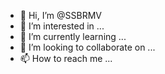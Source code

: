 - 👋 Hi, I’m @SSBRMV
- 👀 I’m interested in ...
- 🌱 I’m currently learning ...
- 💞️ I’m looking to collaborate on ...
- 📫 How to reach me ...

<!---
SSBRMV/SSBRMV is a ✨ special ✨ repository because its `README.md` (this file) appears on your GitHub profile.
You can click the Preview link to take a look at your changes.
--->
